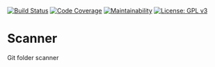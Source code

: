 [![Build Status](https://travis-ci.org/vinothsparrow/scanner.svg?branch=master)](https://travis-ci.org/vinothsparrow/scanner)
[![Code Coverage](https://goreportcard.com/badge/github.com/vinothsparrow/scanner)](https://goreportcard.com/report/github.com/vinothsparrow/scanner)
[![Maintainability](https://api.codeclimate.com/v1/badges/5ec756815f8ca6255f9d/maintainability)](https://codeclimate.com/github/vinothsparrow/scanner/maintainability)
[![License: GPL v3](https://img.shields.io/badge/License-GPLv3-blue.svg)](https://www.gnu.org/licenses/gpl-3.0)
# Scanner 
Git folder scanner

